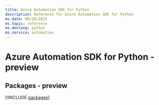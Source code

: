 ```yaml
---
title: Azure Automation SDK for Python
description: Reference for Azure Automation SDK for Python
ms.date: 08/20/2025
ms.topic: reference
ms.devlang: python
ms.service: automation
---
```

# Azure Automation SDK for Python - preview
## Packages - preview
[!INCLUDE [packages](automation-index.md)]